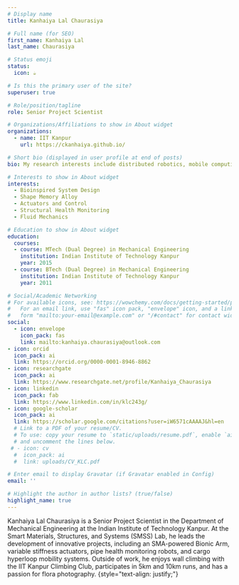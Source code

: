 ```yaml
---
# Display name
title: Kanhaiya Lal Chaurasiya

# Full name (for SEO)
first_name: Kanhaiya Lal
last_name: Chaurasiya

# Status emoji
status:
  icon: ☕️

# Is this the primary user of the site?
superuser: true

# Role/position/tagline
role: Senior Project Scientist

# Organizations/Affiliations to show in About widget
organizations:
  - name: IIT Kanpur
    url: https://ckanhaiya.github.io/

# Short bio (displayed in user profile at end of posts)
bio: My research interests include distributed robotics, mobile computing and programmable matter.

# Interests to show in About widget
interests:
  - Bioinspired System Design
  - Shape Memory Alloy
  - Actuators and Control
  - Structural Health Monitoring
  - Fluid Mechanics

# Education to show in About widget
education:
  courses:
  - course: MTech (Dual Degree) in Mechanical Engineering 
    institution: Indian Institute of Technology Kanpur
    year: 2015
  - course: BTech (Dual Degree) in Mechanical Engineering
    institution: Indian Institute of Technology Kanpur
    year: 2011

# Social/Academic Networking
# For available icons, see: https://wowchemy.com/docs/getting-started/page-builder/#icons
#   For an email link, use "fas" icon pack, "envelope" icon, and a link in the
#   form "mailto:your-email@example.com" or "/#contact" for contact widget.
social:
  - icon: envelope
    icon_pack: fas
    link: mailto:kanhaiya.chaurasiya@outlook.com
- icon: orcid
  icon_pack: ai
  link: https://orcid.org/0000-0001-8946-8862
- icon: researchgate
  icon_pack: ai
  link: https://www.researchgate.net/profile/Kanhaiya_Chaurasiya
- icon: linkedin
  icon_pack: fab
  link: https://www.linkedin.com/in/klc243g/
- icon: google-scholar
  icon_pack: ai
  link: https://scholar.google.com/citations?user=iW6571cAAAAJ&hl=en
  # Link to a PDF of your resume/CV.
  # To use: copy your resume to `static/uploads/resume.pdf`, enable `ai` icons in `params.yaml`,
  # and uncomment the lines below.
 # - icon: cv
  #  icon_pack: ai
  #  link: uploads/CV_KLC.pdf

# Enter email to display Gravatar (if Gravatar enabled in Config)
email: ''

# Highlight the author in author lists? (true/false)
highlight_name: true
---
```

Kanhaiya Lal Chaurasiya is a Senior Project Scientist in the Department of Mechanical Engineering at the Indian Institute of Technology Kanpur. At the Smart Materials, Structures, and Systems (SMSS) Lab, he leads the development of innovative projects, including an SMA-powered Bionic Arm, variable stiffness actuators, pipe health monitoring robots, and cargo hyperloop mobility systems. Outside of work, he enjoys wall climbing with the IIT Kanpur Climbing Club, participates in 5km and 10km runs, and has a passion for flora photography.
{style="text-align: justify;"}
